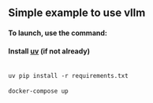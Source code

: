 ## Simple example to use vllm
#### To launch, use the command:
#### Install <a href="https://docs.astral.sh/uv">uv</a> (if not already)
</br>
<code>uv pip install -r requirements.txt</code>
</br>
</br>
<code>docker-compose up</code>